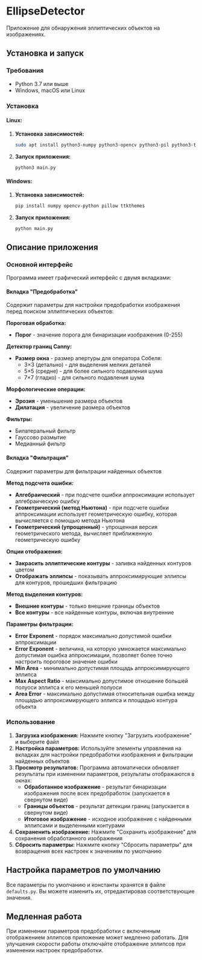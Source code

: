 # EllipseDetector

Приложение для обнаружения эллиптических объектов на изображениях.

## Установка и запуск

### Требования

- Python 3.7 или выше
- Windows, macOS или Linux

### Установка

#### Linux:
1. **Установка зависимостей:**
    ```bash
    sudo apt install python3-numpy python3-opencv python3-pil python3-ttkthemes python3-pil.imagetk python3-tk
    ```

2. **Запуск приложения:**
    ```bash
    python3 main.py
    ```


#### Windows:
1. **Установка зависимостей:**
   ```bash
   pip install numpy opencv-python pillow ttkthemes
   ```

2. **Запуск приложения:**
   ```bash
   python main.py
   ```

## Описание приложения

### Основной интерфейс

Программа имеет графический интерфейс с двумя вкладками:

#### Вкладка "Предобработка"

Содержит параметры для настройки предобработки изображения перед поиском эллиптических объектов:

**Пороговая обработка:**
- **Порог** - значение порога для бинаризации изображения (0-255)

**Детектор границ Canny:**
- **Размер окна** - размер апертуры для оператора Собеля:
  - 3×3 (детально) - для выделения мелких деталей
  - 5×5 (средне) - для более сильного подавления шума
  - 7×7 (гладко) - для сильного подавления шума

**Морфологические операции:**
- **Эрозия** - уменьшение размера объектов
- **Дилатация** - увеличение размера объектов

**Фильтры:**

- Билатеральный фильтр
- Гауссово размытие
- Медианный фильтр

#### Вкладка "Фильтрация"

Содержит параметры для фильтрации найденных объектов

**Метод подсчета ошибки:**
- **Алгебраический** - при подсчете ошибки аппроксимации использует алгебраическую ошибку
- **Геометрический (метод Ньютона)** - при подсчете ошибки аппроксимации использует геометрическую ошибку, которая вычисляется с помощью метода Ньютона
- **Геометрический (упрощенный)** - упрощенная версия геометрического метода, вычисляет приближенную геометрическую ошибку

**Опции отображения:**
- **Закрасить эллиптические контуры** - заливка найденных контуров цветом
- **Отображать эллипсы** - показывать аппроксимирующие эллипсы для контуров, прошедших фильтрацию

**Метод выделения контуров:**
- **Внешние контуры** - только внешние границы объектов
- **Все контуры** - все найденные контуры, включая внутренние

**Параметры фильтрации:**
- **Error Exponent** - порядок максимально допустимой ошибки аппроксимации
- **Error Exponent** - величина, на которую умножается максимально допустимая ошибка аппроксимации, позволяет более точно настроить пороговое значение ошибки
- **Min Area** - минимально допустимая площадь аппроксимирующего эллипса 
- **Max Aspect Ratio** - максимально допустимое отношение большей полуоси эллипса к его меньшей полуоси
- **Area Error** - максимально допустимая относительная ошибка между площадью аппроксимирующего эллипса и площадью контура объекта 

### Использование

1. **Загрузка изображения:** Нажмите кнопку "Загрузить изображение" и выберите файл
2. **Настройка параметров:** Используйте элементы управления на вкладках для настройки предобработки изображения и фильтрации найденных объектов
3. **Просмотр результатов:** Программа автоматически обновляет результаты при изменении параметров, результаты отображаются в окнах:
    - **Обработанное изображение** - результат бинаризации изображения после всех предобработок (запускается в свернутом виде)
    - **Границы объектов** - результат детекции границ (запускается в свернутом виде)
    - **Итоговое изображение** - исходное изображение с найденными эллипсами и выделенными контурами
4. **Сохраненить изображение:** Нажмите "Сохранить изображение" для сохранения обработанного изображения
5. **Сбросить параметры:** Нажмите кнопку "Сбросить параметры" для возвращения всех настроек к значениям по умолчанию

## Настройка параметров по умолчанию

Все параметры по умолчанию и константы хранятся в файле `defaults.py`. Вы можете изменить их, отредактировав соответствующие значения.

## Медленная работа
При изменении параметров предобработки с включенным отображением эллипсов приложение может медленно работать. Для улучшения скорости работы отключайте отображение эллипсов при изменении настроек предобработки.